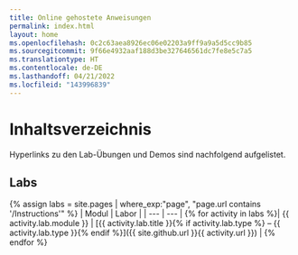 ```yaml
---
title: Online gehostete Anweisungen
permalink: index.html
layout: home
ms.openlocfilehash: 0c2c63aea8926ec06e02203a9ff9a9a5d5cc9b85
ms.sourcegitcommit: 9f66e4932aaf188d3be327646561dc7fe8e5c7a5
ms.translationtype: HT
ms.contentlocale: de-DE
ms.lasthandoff: 04/21/2022
ms.locfileid: "143996839"
---
```

# <a name="content-directory"></a>Inhaltsverzeichnis

Hyperlinks zu den Lab-Übungen und Demos sind nachfolgend aufgelistet.

## <a name="labs"></a>Labs

{% assign labs = site.pages | where_exp:"page", "page.url contains '/Instructions'" %}
| Modul | Labor |
| --- | --- | 
{% for activity in labs  %}| {{ activity.lab.module }} | [{{ activity.lab.title }}{% if activity.lab.type %} – {{ activity.lab.type }}{% endif %}]({{ site.github.url }}{{ activity.url }}) |
{% endfor %}

